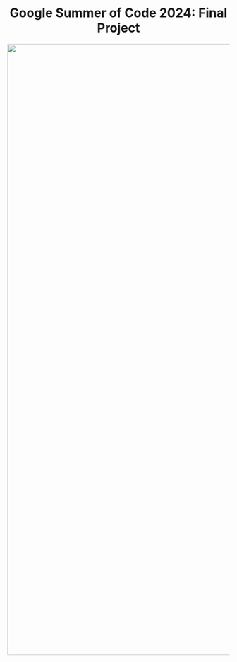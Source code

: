 <div align="center">
  
# Google Summer of Code 2024: Final Project

<img width="1381" alt="src/assets/GSoC+CC-banner.png">


